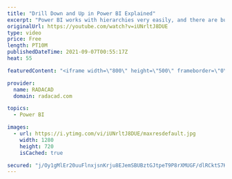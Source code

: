 ```yaml
---
title: "Drill Down and Up in Power BI Explained"
excerpt: "Power BI works with hierarchies very easily, and there are buttons to drill down and up. However, sometimes, these buttons are confusing for the users. It is essential to know what each drill down/up option is and how it works, not just for developers but also for the end-users. In this blog and video,"
originalUrl: https://youtube.com/watch?v=iUNrltJ8DUE
type: video
price: Free
length: PT10M
publishedDateTime: 2021-09-07T00:55:17Z
heat: 55

featuredContent: "<iframe width=\"800\" height=\"500\" frameborder=\"0\" src=\"https://www.youtube.com/embed/iUNrltJ8DUE\" allow=\"accelerometer; autoplay; encrypted-media; gyroscope; picture-in-picture\" allowfullscreen></iframe>"

provider:
  name: RADACAD
  domain: radacad.com

topics:
  - Power BI

images:
  - url: https://i.ytimg.com/vi/iUNrltJ8DUE/maxresdefault.jpg
    width: 1280
    height: 720
    isCached: true

secured: "j/Oy1gMlEr20uuFlnxjsnKrju8EJemSBUBztGJtpeT9P8rXMUGF/dlRCktS7KpgYsTRdCwIN4KtPyFphiP1c4IxBOt+dstEnuwkNOuWupzl3IVB+/YoKphXqt9c9KARDT+/6eY7W7iKUZQqwnHreUgCjmK8kzPbVVgu8oNvks+Y2GC2LphhC7svofyA867qixOMDQ2grQuB9y2P9tnOi3pwZ7Gr5WFdi7GE5O1YBUu/4YaRVM/D5PDsK+xx7dUbr62lI0rod3Rc+vZE6K3d+eo7LzDbyBlsqhuMu/Qqb26JO0c9tyY8tQ9Y4E8v2Sq9wUvn8gapZMepgF92/ZzyX9UZNDZT/IV4iNskT+ErLS3Teo90SkPZ1YAQmxeykJSG60f0oIF5yHvNcCX3GkBSC09cHGjEGboVjupsHum1l+Lo=;FW/zsW1DhWgg3efLSoIMEA=="
---
```


